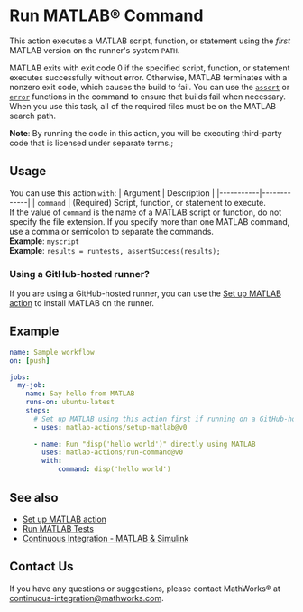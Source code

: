 # Run MATLAB® Command

This action executes a MATLAB script, function, or statement using the _first_
MATLAB version on the runner's system `PATH`.

MATLAB exits with exit code 0 if the specified script, function, or statement
executes successfully without error. Otherwise, MATLAB terminates with a nonzero
exit code, which causes the build to fail. You can use the
[`assert`](https://www.mathworks.com/help/matlab/ref/assert.html) or
[`error`](https://www.mathworks.com/help/matlab/ref/assert.html) functions in
the command to ensure that builds fail when necessary. When you use this task,
all of the required files must be on the MATLAB search path.

**Note**: By running the code in this action, you will be executing third-party
code that is licensed under separate terms.;

## Usage

You can use this action `with`:
| Argument  | Description |
|-----------|-------------|
| `command` | (Required) Script, function, or statement to execute. <br/> If the value of `command` is the name of a MATLAB script or function, do not specify the file extension. If you specify more than one MATLAB command, use a comma or semicolon to separate the commands. <br/> **Example**: `myscript` <br/> **Example**: `results = runtests, assertSuccess(results);`

### Using a GitHub-hosted runner?
If you are using a GitHub-hosted runner, you can use the [Set up MATLAB action](https://github.com/matlab-actions/setup-matlab/) to install MATLAB on the runner.

## Example

```yaml
name: Sample workflow
on: [push]

jobs:
  my-job:
    name: Say hello from MATLAB
    runs-on: ubuntu-latest
    steps:
      # Set up MATLAB using this action first if running on a GitHub-hosted runner!
      - uses: matlab-actions/setup-matlab@v0
      
      - name: Run "disp('hello world')" directly using MATLAB
        uses: matlab-actions/run-command@v0
        with:
            command: disp('hello world')
```

## See also
- [Set up MATLAB action](https://github.com/matlab-actions/setup-matlab/)
- [Run MATLAB Tests](https://github.com/matlab-actions/run-tests/)
- [Continuous Integration - MATLAB & Simulink](https://www.mathworks.com/solutions/continuous-integration.html)

## Contact Us
If you have any questions or suggestions, please contact MathWorks® at continuous-integration@mathworks.com.

